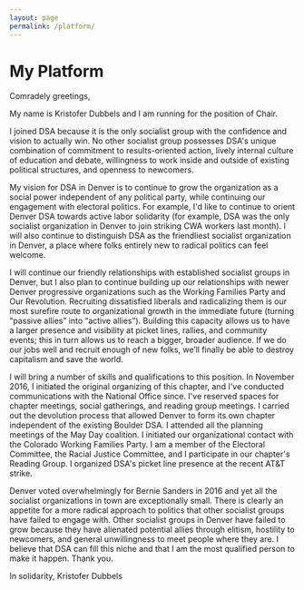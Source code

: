 ```yaml
---
layout: page
permalink: /platform/
---
```


# My Platform

Comradely greetings,

My name is Kristofer Dubbels and I am running for the position of Chair. 

I joined DSA because it is the only socialist group with the confidence and vision to actually win. No other socialist group possesses DSA's unique combination of commitment to results-oriented action, lively internal culture of education and debate, willingness to work inside and outside of existing political structures, and openness to newcomers.

My vision for DSA in Denver is to continue to grow the organization as a social power independent of any political party, while continuing our engagement with electoral politics. For example, I'd like to continue to orient Denver DSA towards active labor solidarity (for example, DSA was the only socialist organization in Denver to join striking CWA workers last month). I will also continue to distinguish DSA as the friendliest socialist organization in Denver, a place where folks entirely new to radical politics can feel welcome. 

I will continue our friendly relationships with established socialist groups in Denver, but I also plan to continue building up our relationships with newer Denver progressive organizations such as the Working Families Party and Our Revolution. Recruiting dissatisfied liberals and radicalizing them is our most surefire route to organizational growth in the immediate future (turning “passive allies” into “active allies”).  Building this capacity allows us to have a larger presence and visibility at picket lines, rallies, and community events; this in turn allows us to reach a bigger, broader audience. If we do our jobs well and recruit enough of new folks, we’ll finally be able to destroy capitalism and save the world.

I will bring a number of skills and qualifications to this position. In November 2016, I initiated the original organizing of this chapter, and I've conducted communications with the National Office since.  I've reserved spaces for chapter meetings, social gatherings, and reading group meetings. I carried out the devolution process that allowed Denver to form its own chapter independent of the existing Boulder DSA. I attended all the planning meetings of the May Day coalition. I initiated our organizational contact with the Colorado Working Families Party. I am a member of the Electoral Committee, the Racial Justice Committee, and I participate in our chapter's Reading Group. I organized DSA's picket line presence at the recent AT&T strike.

Denver voted overwhelmingly for Bernie Sanders in 2016 and yet all the socialist organizations in town are exceptionally small. There is clearly an appetite for a more radical approach to politics that other socialist groups have failed to engage with. Other socialist groups in Denver have failed to grow because they have alienated potential allies through elitism, hostility to newcomers, and general unwillingness to meet people where they are. I believe that DSA can fill this niche and that I am the most qualified person to make it happen. Thank you.

In solidarity,
Kristofer Dubbels

